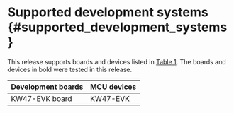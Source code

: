 # Supported development systems {#supported_development_systems}

This release supports boards and devices listed in [Table 1](#TABLE_SUPPORTEDBOARDS). The boards and devices in bold were tested in this release.

|Development boards|MCU devices|
|------------------|-----------|
|KW47-EVK board|KW47-EVK|

